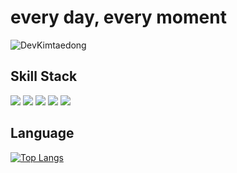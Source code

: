 # every day, every moment
![DevKimtaedong](https://github-readme-stats.vercel.app/api?username=rlaxoehd4234&show_icons=true&theme=radical)











## Skill Stack
<img src="https://img.shields.io/badge/Spring-6DB33F?style=flat&logo=Spring&logoColor=white"/> <img src="https://img.shields.io/badge/Spring Boot-6DB33F?style=flat&logo=Spring Boot&logoColor=white"/> <img src="https://img.shields.io/badge/Spring Security-6DB33F?style=flat&logo=Spring Security&logoColor=white"/> <img src="https://img.shields.io/badge/MySQL-4479A1?style=flat&logo=MySQL&logoColor=white"/>
<img src="https://img.shields.io/badge/Docker-2496ED?style=flat&logo=Docker&logoColor=white"/>





## Language
[![Top Langs](https://github-readme-stats.vercel.app/api/top-langs/?username=rlaxoehd4234&layout=compact)](https://github.com/anuraghazra/github-readme-stats)
